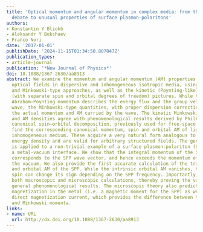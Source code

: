 ```yaml
---
title: 'Optical momentum and angular momentum in complex media: from the Abraham–Minkowski
  debate to unusual properties of surface plasmon-polaritons'
authors:
- Konstantin Y Bliokh
- Aleksandr Y Bekshaev
- Franco Nori
date: '2017-01-01'
publishDate: '2024-11-15T01:34:50.807047Z'
publication_types:
- article-journal
publication: '*New Journal of Physics*'
doi: 10.1088/1367-2630/aa8913
abstract: We examine the momentum and angular momentum (AM) properties of monochromatic
  optical fields in dispersive and inhomogeneous isotropic media, using the Abraham-
  and Minkowski-type approaches, as well as the kinetic (Poynting-like) and canonical
  (with separate spin and orbital degrees of freedom) pictures. While the kinetic
  Abraham–Poynting momentum describes the energy flux and the group velocity of the
  wave, the Minkowski-type quantities, with proper dispersion corrections, describe
  the actual momentum and AM carried by the wave. The kinetic Minkowski-type momentum
  and AM densities agree with phenomenological results derived by Philbin. Using the
  canonical spin–orbital decomposition, previously used for free-space fields, we
  find the corresponding canonical momentum, spin and orbital AM of light in a dispersive
  inhomogeneous medium. These acquire a very natural form analogous to the Brillouin
  energy density and are valid for arbitrary structured fields. The general theory
  is applied to a non-trivial example of a surface plasmon-polariton (SPP) wave at
  a metal-vacuum interface. We show that the integral momentum of the SPP per particle
  corresponds to the SPP wave vector, and hence exceeds the momentum of a photon in
  the vacuum. We also provide the first accurate calculation of the transverse spin
  and orbital AM of the SPP. While the intrinsic orbital AM vanishes, the transverse
  spin can change its sign depending on the SPP frequency. Importantly, we present
  both macroscopic and microscopic calculations, thereby proving the validity of the
  general phenomenological results. The microscopic theory also predicts a transverse
  magnetization in the metal (i.e. a magnetic moment for the SPP) as well as the corresponding
  direct magnetization current, which provides the difference between the Abraham
  and Minkowski momenta.
links:
- name: URL
  url: http://dx.doi.org/10.1088/1367-2630/aa8913
---
```

